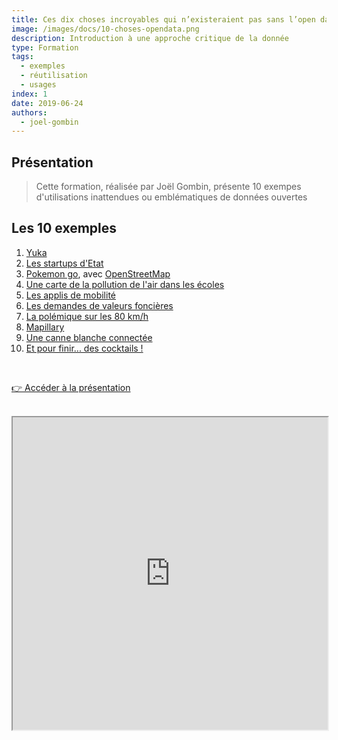 ```yaml
---
title: Ces dix choses incroyables qui n’existeraient pas sans l’open data
image: /images/docs/10-choses-opendata.png
description: Introduction à une approche critique de la donnée
type: Formation
tags:
  - exemples
  - réutilisation
  - usages
index: 1
date: 2019-06-24
authors:
  - joel-gombin
--- 
```


## Présentation

> Cette formation, réalisée par Joël Gombin, présente 10 exempes d'utilisations inattendues ou emblématiques de données ouvertes

## Les 10 exemples

1. [Yuka](https://yuka.io/)
2. [Les startups d'Etat](https://beta.gouv.fr)
3. [Pokemon go](https://teamopendata.org/t/pokemon-go-migre-sur-openstreetmap/113), avec [OpenStreetMap](https://openstreetmap.org)
4. [Une carte de la pollution de l'air dans les écoles](https://www.greenpeace.fr/pollution-ecole/marseille/)
5. [Les applis de mobilité](https://citymapper.com)
6. [Les demandes de valeurs foncières](https://www.meilleursagents.com/prix-immobilier/dvf/)
7. [La polémique sur les 80 km/h](https://datactivist.coop/dataweek/#28)
8. [Mapillary](https://www.mapillary.com/map/im/AB9hac4KYucSZOaWQyunvw)
9. [Une canne blanche connectée](https://handisco.com/])
10. [Et pour finir... des cocktails !](https://datactivist.coop/dataweek/#35)

</br>

<a href="https://datactivist.coop/dataweek/#1" class="customButton">👉 Accéder à la présentation</a>

</br>

<div class="responsiveIframe">
  <iframe
    width="100%"
    height="500"
    src="https://datactivist.coop/dataweek/#1">
  </iframe>
</div>

